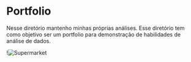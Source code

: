 # Portfolio

Nesse diretório mantenho minhas próprias análises. Esse diretório tem como objetivo ser um portfolio para demonstração de habilidades de análise de dados.

!![Supermarket](https://serving.photos.photobox.com/60704778a4b8f69a216d4955e53e99571652d45065561c410dd7170cad6ed70951eae1e2.jpg)
